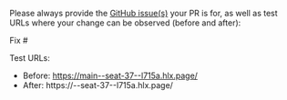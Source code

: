 Please always provide the [GitHub issue(s)](../issues) your PR is for, as well as test URLs where your change can be observed (before and after):

Fix #<gh-issue-id>

Test URLs:
- Before: https://main--seat-37--l715a.hlx.page/
- After: https://<branch>--seat-37--l715a.hlx.page/
